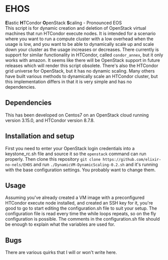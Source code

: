 # EHOS
**E**lastic **H**TCondor **O**penStack **S**caling - Pronounced EOS  
This script is for dynamic creation and deletion of OpenStack virtual machines that run HTCondor execute nodes. It is intended for a scenario where you 
want to run a compute cluster with a low overhead when the usage is low, and you want to be able to dynamically scale up and scale down your cluster as 
the usage increases or decreases. There currently is support for similar functionality in HTCondor, called `condor_annex`, but it only works with amazon. 
It seems like there will be OpenStack support in future releases which will render this script obsolete. There's also the HTCondor grid universe for 
OpenStack, but it has no dynamic scaling. Many others have built various methods to dynamically scale an HTCondor cluster, but this implementation differs 
in that it is very simple and has no dependencies. 

## Dependencies  
This has been developed on Centos7 on an OpenStack cloud running version 3.15.0, and HTCondor version 8.7.8.

## Installation and setup  
First you need to enter your OpenStack login credentials into a keystone_rc.sh file and source it so the `openstack` command can run properly. 
Then clone this repository `git clone https://github.com/elixir-no-nels/EHOS` and run `./DynamicVM-DynamicScaling-0.2.sh` and it's running with the base 
configuration settings. You probably want to change them.

## Usage  
Assuming you've already created a VM image with a preconfigured HTCondor execute node installed, and created an SSH key for it, you're good to go to start 
editing the configuration.sh file to suit your setup. The configuration file is read every time the while loops repeats, so on the fly configuration is 
possible.
The comments in the configuration.sh file should be enough to explain what the variables are used for.

## Bugs  
There are various quirks that I will or won't write here.
